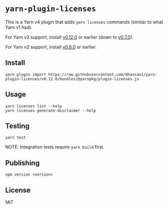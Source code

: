 # `yarn-plugin-licenses`

This is a Yarn v4 plugin that adds `yarn licenses` commands (similar to what Yarn v1 had).

For Yarn v3 support, install [v0.12.0](https://github.com/mhassan1/yarn-plugin-licenses/tree/v0.12.0) or earlier
(down to [v0.7.0](https://github.com/mhassan1/yarn-plugin-licenses/tree/v0.7.0)).

For Yarn v2 support, install [v0.6.0](https://github.com/mhassan1/yarn-plugin-licenses/tree/v0.6.0) or earlier.

## Install

```
yarn plugin import https://raw.githubusercontent.com/mhassan1/yarn-plugin-licenses/v0.12.0/bundles/@yarnpkg/plugin-licenses.js
```

## Usage

```shell script
yarn licenses list --help
yarn licenses generate-disclaimer --help
```

## Testing

`yarn test`

NOTE: Integration tests require `yarn build` first.

## Publishing

`npm version <version>`

## License

MIT
